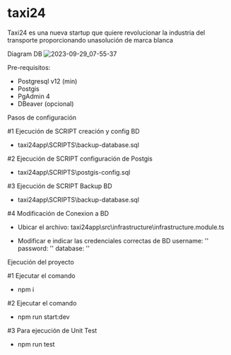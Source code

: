 # taxi24
Taxi24 es una nueva startup que quiere revolucionar la industria del transporte proporcionando unasolución de marca blanca

Diagram DB
![2023-09-29_07-55-37](https://github.com/dnniz/taxi24/assets/26588181/bfe56d70-5676-4a32-8aa0-3bcf794e4768)

Pre-requisitos:
-   Postgresql v12 (min)
-   Postgis
-   PgAdmin 4
-   DBeaver (opcional)

Pasos de configuración

#1 Ejecución de SCRIPT creación y config BD

-   taxi24app\SCRIPTS\backup-database.sql

#2 Ejecución de SCRIPT configuración de Postgis

-   taxi24app\SCRIPTS\postgis-config.sql

#3 Ejecución de SCRIPT Backup BD

-   taxi24app\SCRIPTS\backup-database.sql

#4 Modificación de Conexion a BD

- Ubicar el archivo: taxi24app\src\infrastructure\infrastructure.module.ts

- Modificar e indicar las credenciales correctas de BD
    username: ''
    password: ''
    database: ''


Ejecución del proyecto

#1 Ejecutar el comando

-   npm i

#2 Ejecutar el comando

- npm run start:dev

#3  Para ejecución de Unit Test

- npm run test




